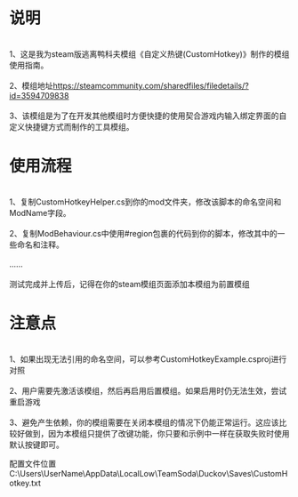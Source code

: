 # 说明
<br>1、这是我为steam版逃离鸭科夫模组《自定义热键(CustomHotkey)》制作的模组使用指南。</br>
<br>2、模组地址<a>https://steamcommunity.com/sharedfiles/filedetails/?id=3594709838</a></br>
<br>3、该模组是为了在开发其他模组时方便快捷的使用契合游戏内输入绑定界面的自定义快捷键方式而制作的工具模组。</br>

# 使用流程
<br>1、复制CustomHotkeyHelper.cs到你的mod文件夹，修改该脚本的命名空间和ModName字段。</br>
<br>2、复制ModBehaviour.cs中使用#region包裹的代码到你的脚本，修改其中的一些命名和注释。</br>
<br>......</br>
<br>测试完成并上传后，记得在你的steam模组页面添加本模组为前置模组</br>

# 注意点
<br>1、如果出现无法引用的命名空间，可以参考CustomHotkeyExample.csproj进行对照</br>
<br>2、用户需要先激活该模组，然后再启用后置模组。如果启用时仍无法生效，尝试重启游戏</br>
<br>3、避免产生依赖，你的模组需要在关闭本模组的情况下仍能正常运行。这应该比较好做到，因为本模组只提供了改键功能，你只要和示例中一样在获取失败时使用默认按键即可。</br>

配置文件位置 C:\Users\UserName\AppData\LocalLow\TeamSoda\Duckov\Saves\CustomHotkey.txt
